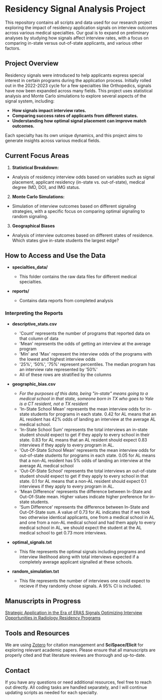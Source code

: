 # Residency Signal Analysis Project

This repository contains all scripts and data used for our research project exploring the impact of residency application signals on interview outcomes across various medical specialties. Our goal is to expand on preliminary analyses by studying how signals affect interview rates, with a focus on comparing in-state versus out-of-state applicants, and various other factors.

## Project Overview

Residency signals were introduced to help applicants express special interest in certain programs during the application process. Initially rolled out in the 2022-2023 cycle for a few specialties like Orthopedics, signals have now been expanded across many fields. This project uses statistical analysis and Monte Carlo simulations to explore several aspects of the signal system, including:

- **How signals impact interview rates.**
- **Comparing success rates of applicants from different states.**
- **Understanding how optimal signal placement can improve match outcomes.**

Each specialty has its own unique dynamics, and this project aims to generate insights across various medical fields.

## Current Focus Areas
1. **Statistical Breakdown:**
* Analysis of residency interview odds based on variables such as signal placement, applicant residency (in-state vs. out-of-state), medical degree (MD, DO), and IMG status.
  
2. **Monte Carlo Simulations:**
* Simulation of interview outcomes based on different signaling strategies, with a specific focus on comparing optimal signaling to random signaling.
  
3. **Geographical Biases**
* Analysis of interview outcomes based on different states of residence. Which states give in-state students the largest edge?


## How to Access and Use the Data

- **specialties_data/**
  - This folder contains the raw data files for different medical specialties.
  
- **reports/**
  - Contains data reports from completed analysis

### Interpreting the Reports
- **descriptive_stats.csv**
  - 'Count' represents the number of programs that reported data on that column of data
  - 'Mean' represents the odds of getting an interview at the average program
  - 'Min' and 'Max' represent the interview odds of the programs with the lowest and highest interview odds
  - '25%', '50%', '75%' represent percentiles. The median program has an interview rate represented by '50%'
  - All of these rows are stratified by the columns

- **geographic_bias.csv**
  - *For the purposes of this data, being "in-state" means going to a medical school in that state, someone born in TX who goes to Yale is a CT resident, not a TX resident*
  - 'In-State School Mean' represents the mean interview odds for in-state students for programs in each state. 0.42 for AL means that an AL resident has 42% odds of landing an interview at the average AL medical school.
  - 'In-State School Sum' represents the total interviews an in-state student should expect to get if they apply to every school in their state. 0.83 for AL means that an AL resident should expect 0.83 interviews if they apply to every program in AL.
  - 'Out-Of-State School Mean' represents the mean interview odds for out-of-state students for programs in each state. 0.05 for AL means that a non-AL resident has 5% odds of landing an interview at the average AL medical school
  - 'Out-Of-State School' represents the total interviews an out-of-state student should expect to get if they apply to every school in that state. 0.1 for AL means that a non-AL resident should expect 0.1 interviews if they apply to every program in AL.
  - 'Mean Difference' represents the difference between In-State and Out-Of-State mean. Higher values indicate higher preference for in-state students.
  - 'Sum Difference' represents the difference between In-State and Out-Of-State sum. A value of 0.73 for AL indicates that if we took two otherwise identical applicants, one from a medical school in AL and one from a non-AL medical school and had them apply to every medical school in AL, we should expect the student at the AL medical school to get 0.73 more interviews.
 
- **optimal_signals.txt**
  - This file represents the optimal signals including programs and interview likelihood along with total interviews expected if a completely average applicant signalled at these schools.

- **random_simulation.txt**
  - This file represents the number of interviews one could expect to recieve if they randomly chose signals. A 95% CI is included.

## Manuscripts in Progress

[Strategic Application in the Era of ERAS Signals Optimizing Interview Opportunities in Radiology Residency Programs](https://docs.google.com/document/d/1dtocSvL4ES1k8dKN3zMrgUB0OsSqpPiwgt2l1gGgpIs/edit?tab=t.0)

## Tools and Resources

We are using [Zotero](https://www.zotero.org/groups/5692550/eras-signals/library) for citation management and **SciSpace/Elicit** for exploring relevant academic papers. Please ensure that all manuscripts are properly cited and that literature reviews are thorough and up-to-date.

## Contact

If you have any questions or need additional resources, feel free to reach out directly. All coding tasks are handled separately, and I will continue updating scripts as needed for each specialty.
